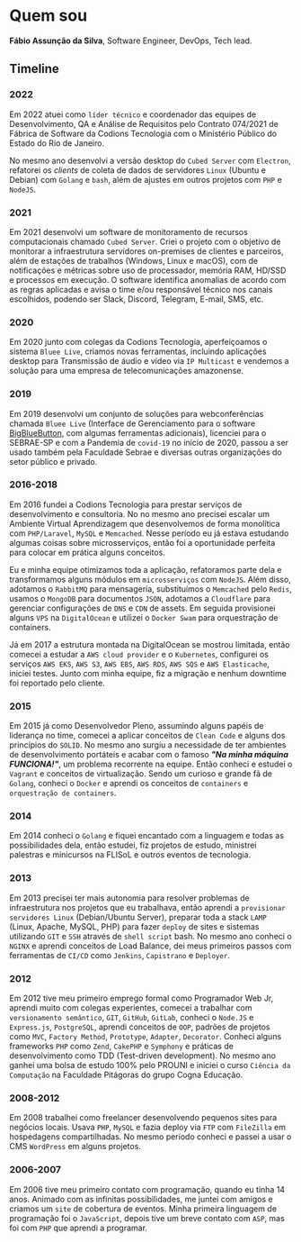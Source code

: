 # Quem sou
**Fábio Assunção da Silva**, Software Engineer, DevOps, Tech lead.

## Timeline

### 2022
Em 2022 atuei como `líder técnico` e coordenador das equipes de Desenvolvimento, QA e Análise de Requisitos pelo Contrato 074/2021 de Fábrica de Software da Codions Tecnologia com o Ministério Público do Estado do Rio de Janeiro.

No mesmo ano desenvolvi a versão desktop do `Cubed Server` com `Electron`, refatorei os _clients_ de coleta de dados de servidores `Linux` (Ubuntu e Debian) com `Golang` e `bash`, além de ajustes em outros projetos com `PHP` e `NodeJS`.

### 2021
Em 2021 desenvolvi um software de monitoramento de recursos computacionais chamado `Cubed Server`. Criei o projeto com o objetivo de monitorar a infraestrutura servidores on-premises de clientes e parceiros, além de estações de trabalhos (Windows, Linux e macOS), com de notificações e métricas sobre uso de processador, memória RAM, HD/SSD e processos em execução. O software identifica anomalias de acordo com as regras aplicadas e avisa o time e/ou responsável técnico nos canais escolhidos, podendo ser Slack, Discord, Telegram, E-mail, SMS, etc.

### 2020
Em 2020 junto com colegas da Codions Tecnologia, aperfeiçoamos o sistema `Bluee Live`, criamos novas ferramentas, incluindo aplicações desktop para Transmissão de áudio e vídeo via `IP Multicast` e vendemos a solução para uma empresa de telecomunicações amazonense.

### 2019
Em 2019 desenvolvi um conjunto de soluções para webconferências chamada `Bluee Live` (Interface de Gerenciamento para o software [BigBlueButton](https://github.com/bigbluebutton/bigbluebutton), com algumas ferramentas adicionais), licenciei para o SEBRAE-SP e com a Pandemia de `covid-19` no início de 2020, passou a ser usado também pela Faculdade Sebrae e diversas outras organizações do setor público e privado.

### 2016-2018
Em 2016 fundei a Codions Tecnologia para prestar serviços de desenvolvimento e consultoria. No no mesmo ano precisei escalar um Ambiente Virtual Aprendizagem que desenvolvemos de forma monolítica com `PHP/Laravel`, `MySQL` e `Memcached`. Nesse período eu já estava estudando algumas coisas sobre microsserviços, então foi a oportunidade perfeita para colocar em prática alguns conceitos.

Eu e minha equipe otimizamos toda a aplicação, refatoramos parte dela e transformamos alguns módulos em `microsserviços` com `NodeJS`. Além disso, adotamos o `RabbitMQ` para mensageria, substituímos o `Memcached` pelo `Redis`, usamos o `MongoDB` para documentos `JSON`, adotamos a `Cloudflare` para gerenciar configurações de `DNS` e `CDN` de assets. Em seguida provisionei alguns `VPS` na `DigitalOcean` e utilizei o `Docker Swam` para orquestração de containers.

Já em 2017 a estrutura montada na DigitalOcean se mostrou limitada, então comecei a estudar a `AWS cloud provider` e o `Kubernetes`, configurei os serviços `AWS EKS`, `AWS S3`, `AWS EBS`, `AWS RDS`, `AWS SQS` e `AWS Elasticache`, iniciei testes. Junto com minha equipe, fiz a migração e nenhum downtime foi reportado pelo cliente.

### 2015
Em 2015 já como Desenvolvedor Pleno, assumindo alguns papéis de liderança no time, comecei a aplicar conceitos de `Clean Code` e alguns dos princípios do `SOLID`. No mesmo ano surgiu a necessidade de ter ambientes de desenvolvimento portáteis e acabar com o famoso _**"Na minha máquina FUNCIONA!"**_, um problema recorrente na equipe. Então conheci e estudei o `Vagrant` e conceitos de virtualização. Sendo um curioso e grande fã de `Golang`, conheci o `Docker` e aprendi os conceitos de `containers` e `orquestração de containers`.

### 2014
Em 2014 conheci o `Golang` e fiquei encantado com a linguagem e todas as possibilidades dela, então estudei, fiz projetos de estudo, ministrei palestras e minicursos na FLISoL e outros eventos de tecnologia.

### 2013
Em 2013 precisei ter mais autonomia para resolver problemas de infraestrutura nos projetos que eu trabalhava, então aprendi a `provisionar servidores Linux` (Debian/Ubuntu Server), preparar toda a stack `LAMP` (Linux, Apache, MySQL, PHP) para fazer `deploy` de sites e sistemas utilizando `GIT` e `SSH` através de `shell script` bash. No mesmo ano conheci o `NGINX` e aprendi conceitos de Load Balance, dei meus primeiros passos com ferramentas de `CI/CD` como `Jenkins`, `Capistrano` e `Deployer`.

### 2012
Em 2012 tive meu primeiro emprego formal como Programador Web Jr, aprendi muito com colegas experientes, comecei a trabalhar com `versionamento semântico`, `GIT`, `GitHub`, `GitLab`, conheci o `Node.JS` e `Express.js`, `PostgreSQL`, aprendi conceitos de `OOP`, padrões de projetos como `MVC`, `Factory Method`, `Prototype`, `Adapter`, `Decorator`. Conheci alguns frameworks `PHP` como `Zend`, `CakePHP` e `Symphony` e práticas de desenvolvimento como TDD (Test-driven development). No mesmo ano ganhei uma bolsa de estudo 100% pelo PROUNI e iniciei o curso `Ciência da Computação` na Faculdade Pitágoras do grupo Cogna Educação.

### 2008-2012
Em 2008 trabalhei como freelancer desenvolvendo pequenos sites para negócios locais. Usava `PHP`, `MySQL` e fazia deploy via `FTP` com `FileZilla` em hospedagens compartilhadas. No mesmo período conheci e passei a usar o CMS `WordPress` em alguns projetos.

### 2006-2007
Em 2006 tive meu primeiro contato com programação, quando eu tinha 14 anos. Animado com as infinitas possibilidades, me juntei com amigos e criamos um `site` de cobertura de eventos. Minha primeira linguagem de programação foi o `JavaScript`, depois tive um breve contato com `ASP`, mas foi com `PHP` que aprendi a programar.

